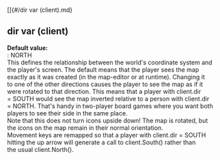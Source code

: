 []{#/dir var (client).md}    
## dir var (client)    
**Default value:**    
:   NORTH    
This defines the relationship between the world\'s coordinate system and    
the player\'s screen. The default means that the player sees the map    
exactly as it was created (in the map-editor or at runtime). Changing it    
to one of the other directions causes the player to see the map as if it    
were rotated to that direction. This means that a player with client.dir    
= SOUTH would see the map inverted relative to a person with client.dir    
= NORTH. That\'s handy in two-player board games where you want both    
players to see their side in the same place.    
Note that this does not turn icons upside down! The map is rotated, but    
the icons on the map remain in their normal orientation.    
Movement keys are remapped so that a player with client.dir = SOUTH    
hitting the up arrow will generate a call to client.South() rather than    
the usual client.North().  